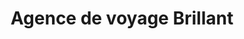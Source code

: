 ---
title: "Agence de voyage Brillant"
url: /montreal/agence-de-voyage-brillant/
shop: Reisebüro
---